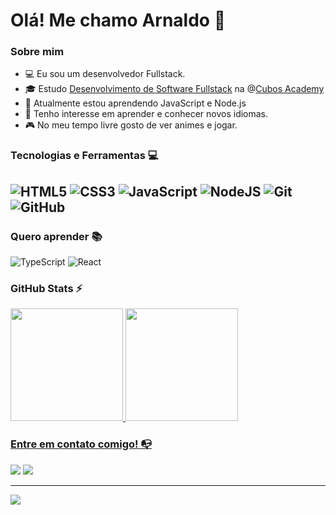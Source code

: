 # Olá! Me chamo Arnaldo 👋

### Sobre mim

- 💻 Eu sou um desenvolvedor Fullstack.
- 🎓 Estudo [Desenvolvimento de Software Fullstack](https://cubos.academy/cursos/desenvolvimento-de-software) na @[Cubos Academy](https://cubos.academy/)
- 🌱 Atualmente estou aprendendo JavaScript e Node.js
- 🔎 Tenho interesse em aprender e conhecer novos idiomas.
- 🎮 No meu tempo livre gosto de ver animes e jogar.

### Tecnologias e Ferramentas 💻
![HTML5](https://img.shields.io/badge/html5-%23E34F26.svg?style=for-the-badge&logo=html5&logoColor=white)
![CSS3](https://img.shields.io/badge/css3-%231572B6.svg?style=for-the-badge&logo=css3&logoColor=white)
![JavaScript](https://img.shields.io/badge/javascript-%23323330.svg?style=for-the-badge&logo=javascript&logoColor=%23F7DF1E)
![NodeJS](https://img.shields.io/badge/node.js-6DA55F?style=for-the-badge&logo=node.js&logoColor=white)
![Git](https://img.shields.io/badge/git-%23F05033.svg?style=for-the-badge&logo=git&logoColor=white)
![GitHub](https://img.shields.io/badge/github-%23121011.svg?style=for-the-badge&logo=github&logoColor=white)
---

### Quero aprender 📚
![TypeScript](https://img.shields.io/badge/typescript-%23007ACC.svg?style=for-the-badge&logo=typescript&logoColor=white)
![React](https://img.shields.io/badge/react-%2320232a.svg?style=for-the-badge&logo=react&logoColor=%2361DAFB)

 ### GitHub Stats ⚡
<div>
  <a href="https://github.com/arnaldohenrique">
  <img height="180em" src="https://github-readme-streak-stats.herokuapp.com/?user=arnaldohenrique&theme=dark&hide_border=true">
  <img height="180em" src="https://github-readme-stats.vercel.app/api/top-langs/?username=arnaldohenrique&layout=compact&langs_count=7&theme=dark&hide_border=true"/>
</div>

 ### Entre em contato comigo! 📭
<div>
  <a href="https://www.linkedin.com/in/arnaldo-henrique" target="_blank"><img src="https://img.shields.io/badge/-LinkedIn-%230077B5?style=for-the-badge&logo=linkedin&logoColor=white" target="_blank"></a>   
  <a href = "mailto:contato.arnaldohenrique@gmail.com"><img src="https://img.shields.io/badge/-Gmail-%23333?style=for-the-badge&logo=gmail&logoColor=red" target="_blank"></a>
</div>

---
[![](https://visitcount.itsvg.in/api?id=arnaldohenrique&icon=9&color=0)](https://visitcount.itsvg.in)
